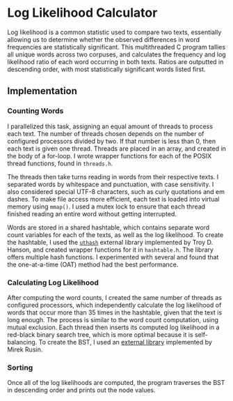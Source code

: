 # Log Likelihood Calculator
Log likelihood is a common statistic used to compare two texts, essentially allowing us to determine whether the observed differences in 
word frequencies are statistically significant. This multithreaded C program tallies all unique words across two corpuses, and calculates 
the frequency and log likelihood ratio of each word occurring in both texts. Ratios are outputted in descending order, with most 
statistically significant words listed first.

## Implementation

### Counting Words
I parallelized this task, assigning an equal amount of threads to process each text. The number of threads chosen
depends on the number of configured processors divided by two. If that number is less than 0, then each text is given 
one thread. Threads are placed in an array, and created in the body of a for-loop. I wrote wrapper functions for each 
of the POSIX thread functions, found in `threads.h`.

The threads then take turns reading in words from their respective texts. I separated words by whitespace and punctuation, 
with case sensitivity. I also considered special UTF-8 characters, such as curly quotations and em dashes. To make file
access more efficient, each text is loaded into virtual memory using `mmap()`. I used a mutex lock to ensure that each 
thread finished reading an entire word without getting interrupted. 

Words are stored in a shared hashtable, which contains separate word count variables for each of the texts, as well 
as the log likelihood. To create the hashtable, I used the [`uthash`](https://troydhanson.github.io/uthash/) 
external library implemented by Troy D. Hanson, and created wrapper functions for it in `hashtable.h`. The library offers 
multiple hash functions. I experimented with several and found that the one-at-a-time (OAT) method had the best performance.

### Calculating Log Likelihood
After computing the word counts, I created the same number of threads as configured processors, which independently calculate 
the log likelihood of words that occur more than 35 times in the hashtable, given that the text is long enough. The process 
is similar to the word count computation, using mutual exclusion. Each thread then inserts its computed log likelihood in a 
red-black binary search tree, which is more optimal because it is self-balancing. To create the BST, I used an 
[external library]( https://github.com/mirek/rb_tree) implemented by Mirek Rusin.

### Sorting
Once all of the log likelihoods are computed, the program traverses the BST in descending order and prints out the node values.
